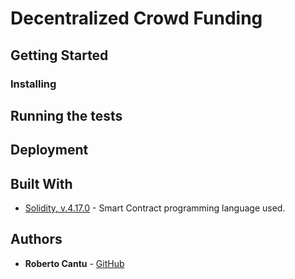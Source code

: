 # Decentralized Crowd Funding



## Getting Started



### Installing



## Running the tests



## Deployment



## Built With

* [Solidity, v.4.17.0](https://solidity.readthedocs.io/en/v0.4.17/) - Smart Contract programming language used.

## Authors

* **Roberto Cantu**  - [GitHub](https://github.com/RCantu92)